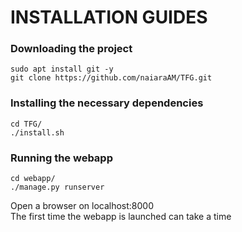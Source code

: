 # INSTALLATION GUIDES


### Downloading the project
`sudo apt install git -y`  
`git clone https://github.com/naiaraAM/TFG.git`  

### Installing the necessary dependencies
`cd TFG/`  
`./install.sh`


### Running the webapp
`cd webapp/`  
`./manage.py runserver`

Open a browser on localhost:8000  
The first time the webapp is launched can take a time